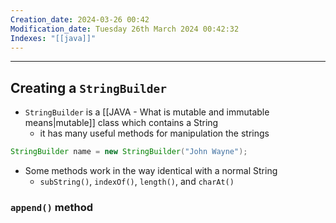 ```yaml
---
Creation_date: 2024-03-26 00:42
Modification_date: Tuesday 26th March 2024 00:42:32
Indexes: "[[java]]"
---
```



----

## Creating a `StringBuilder`
- `StringBuilder` is a [[JAVA - What is mutable and immutable means|mutable]] class which contains a String
	- it has many useful methods for manipulation the strings
```java
StringBuilder name = new StringBuilder("John Wayne");
```
- Some methods work in the way identical with a normal String
	- `subString()`, `indexOf()`, `length()`,  and `charAt()`

### `append()` method

